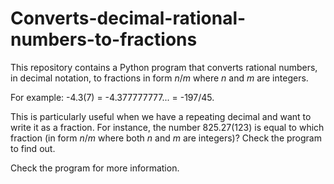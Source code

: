 # Converts-decimal-rational-numbers-to-fractions
This repository contains a Python program that converts rational numbers, in decimal notation, to fractions in form _n_/_m_ where _n_ and _m_ are integers.

For example: -4.3(7) = -4.377777777... = -197/45.

This is particularly useful when we have a repeating decimal and want to write it as a fraction. For instance, the number 825.27(123) is equal to which fraction (in form _n_/_m_ where both _n_ and _m_ are integers)? Check the program to find out. 

Check the program for more information.
